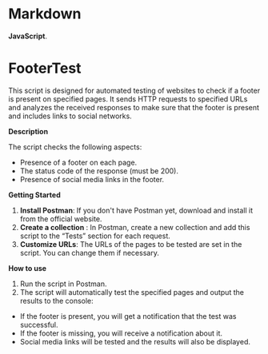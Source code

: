 # Markdown
**JavaScript**.

# **FooterTest**
 This script is designed for automated testing of websites to check if a footer is present on specified pages. It sends HTTP requests to specified URLs and analyzes the received responses to make sure that the footer is present and includes links to social networks.

**Description**

The script checks the following aspects:  
- Presence of a footer on each page.  
- The status code of the response (must be 200).  
- Presence of social media links in the footer.  

**Getting Started**  
1. **Install Postman**: If you don't have Postman yet, download and install it from the official website.  
2. **Create a collection** : In Postman, create a new collection and add this script to the “Tests” section for each request.  
3. **Customize URLs**: The URLs of the pages to be tested are set in the script. You can change them if necessary.  

**How to use**

1. Run the script in Postman.  
2. The script will automatically test the specified pages and output the results to the console:  
- If the footer is present, you will get a notification that the test was successful.  
- If the footer is missing, you will receive a notification about it.  
- Social media links will be tested and the results will also be displayed.  
 
